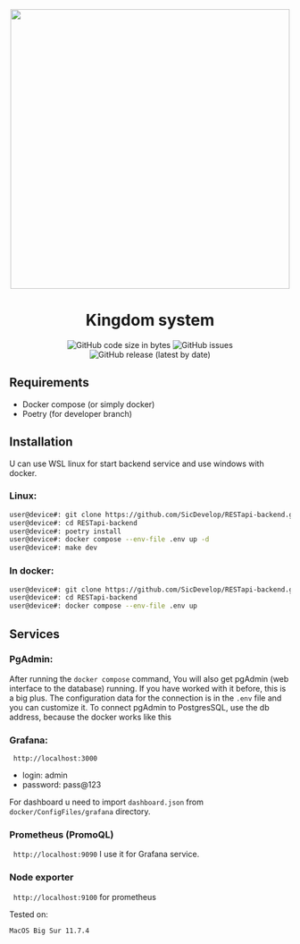 <div align='center'>
  <image src='https://github.com/SicDevelop/RESTapi-backend/blob/main/docs/images/banner.png' height=500/>
  <h1>Kingdom system</h1>
  <img alt="GitHub code size in bytes" src="https://img.shields.io/github/languages/code-size/SicDevelop/Kingdom-System?style=plastic">
  <img alt="GitHub issues" src="https://img.shields.io/github/issues/SicDevelop/Kingdom-System?label=Issues">
  <img alt="GitHub release (latest by date)" src="https://img.shields.io/github/v/release/SicDevelop/Kingdom-System">
</div>

## Requirements
  - Docker compose (or simply docker)
  - Poetry (for developer branch)

## Installation

U can use WSL linux for start backend service and use windows with docker.

### Linux:
```sh
user@device#: git clone https://github.com/SicDevelop/RESTapi-backend.git
user@device#: cd RESTapi-backend
user@device#: poetry install
user@device#: docker compose --env-file .env up -d
user@device#: make dev
```
### In docker:
```sh
user@device#: git clone https://github.com/SicDevelop/RESTapi-backend.git
user@device#: cd RESTapi-backend
user@device#: docker compose --env-file .env up
```

## Services

### PgAdmin:
After running the `docker compose` command, You will also get pgAdmin (web interface to the database) running. If you have worked with it before, this is a big plus. 
The configuration data for the connection is in the `.env` file and you can customize it. To connect pgAdmin to PostgresSQL, use the db address, because the docker works like this


### Grafana:
``` http://localhost:3000```
 - login: admin
 - password: pass@123

For dashboard u need to import `dashboard.json` from ```docker/ConfigFiles/grafana``` directory.

### Prometheus (PromoQL)
``` http://localhost:9090```
I use it for Grafana service.

### Node exporter
``` http://localhost:9100```
for prometheus

Tested on:
```sh
MacOS Big Sur 11.7.4
```
